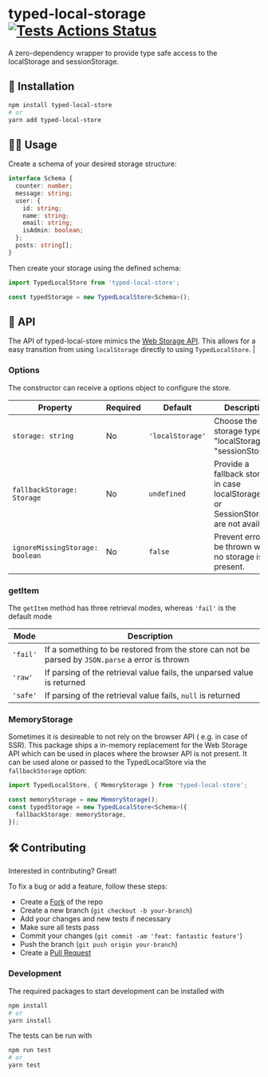 # typed-local-storage [![Tests Actions Status](https://github.com/gcascio/typed-local-store/workflows/Tests/badge.svg)](https://github.com/gcascio/typed-local-store/actions)

A zero-dependency wrapper to provide type safe access to the localStorage and sessionStorage.

## :floppy_disk: Installation

```bash
npm install typed-local-store
# or
yarn add typed-local-store
```

## :technologist: Usage

Create a schema of your desired storage structure:

```typescript
interface Schema {
  counter: number;
  message: string;
  user: {
    id: string;
    name: string;
    email: string;
    isAdmin: boolean;
  };
  posts: string[];
}
```

Then create your storage using the defined schema:

```typescript
import TypedLocalStore from 'typed-local-store';

const typedStorage = new TypedLocalStore<Schema>();
```

## :monocle_face: API

The API of typed-local-store mimics the [Web Storage API](https://developer.mozilla.org/en-US/docs/Web/API/Web_Storage_API). This allows for a easy transition from using `localStorage` directly to using `TypedLocalStore`. |

### Options

The constructor can receive a options object to configure the store.

| Property                        | Required | Default          | Description                                                                             |
| ------------------------------- | -------- | ---------------- | --------------------------------------------------------------------------------------- |
| `storage: string`               | No       | `'localStorage'` | Choose the storage type, "localStorage" or "sessionStorage"                             |
| `fallbackStorage: Storage`      | No       | `undefined`      | Provide a fallback storage in case localStorage and or SessionStorage are not available |
| `ignoreMissingStorage: boolean` | No       | `false`          | Prevent error to be thrown when no storage is present.                                  |

### getItem

The `getItem` method has three retrieval modes, whereas `'fail'` is the default mode

| Mode     | Description                                                                                      |
| -------- | ------------------------------------------------------------------------------------------------ |
| `'fail'` | If a something to be restored from the store can not be parsed by `JSON.parse` a error is thrown |
| `'raw'`  | If parsing of the retrieval value fails, the unparsed value is returned                          |
| `'safe'` | If parsing of the retrieval value fails, `null` is returned                                      |

### MemoryStorage

Sometimes it is desireable to not rely on the browser API ( e.g. in case of SSR). This package ships a in-memory replacement for the Web Storage API which can be used in places where the browser API is not present. It can be used alone or passed to the TypedLocalStore via the `fallbackStorage` option:

```typescript
import TypedLocalStore, { MemoryStorage } from 'typed-local-store';

const memoryStorage = new MemoryStorage();
const typedStorage = new TypedLocalStore<Schema>({
  fallbackStorage: memoryStorage,
});
```

## :hammer_and_wrench: Contributing

Interested in contributing? Great!

To fix a bug or add a feature, follow these steps:

- Create a [Fork](https://docs.github.com/en/get-started/quickstart/contributing-to-projects#forking-a-repository) of the repo
- Create a new branch (`git checkout -b your-branch`)
- Add your changes and new tests if necessary
- Make sure all tests pass
- Commit your changes (`git commit -am 'feat: fantastic feature'`)
- Push the branch (`git push origin your-branch`)
- Create a [Pull Request](https://docs.github.com/en/get-started/quickstart/contributing-to-projects#forking-a-repository)

### Development

The required packages to start development can be installed with

```bash
npm install
# or
yarn install
```

The tests can be run with

```bash
npm run test
# or
yarn test
```
